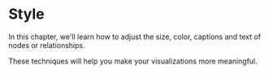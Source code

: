 # Style

In this chapter, we'll learn how to adjust the size, color, captions and text of nodes or relationships.

These techniques will help you make your visualizations more meaningful.
